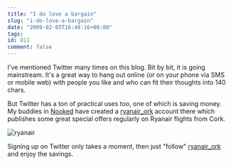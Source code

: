 ```yaml
---
title: "I do love a bargain"
slug: "i-do-love-a-bargain"
date: "2009-02-03T16:48:16+00:00"
tags:
id: 811
comment: false
---
```


I've mentioned Twitter many times on this blog. Bit by bit, it is going mainstream. It's a great way to hang out online (or on your phone via SMS or mobile web) with people you like and who can fit their thoughts into 140 chars.

But Twitter has a ton of practical uses too, one of which is saving money. My buddies in [Nooked](http://www.nooked.com/) have created a [ryanair_ork](http://twitter.com/ryanair_ork) account there which publishes some great special offers regularly on Ryanair flights from Cork.

![ryanair](https://s3-eu-west-1.amazonaws.com/conoroneill.com/wp-content/uploads/2009/02/ryanair-300x148.jpg "ryanair")

Signing up on Twitter only takes a moment, then just "follow" [ryanair_ork](http://twitter.com/ryanair_ork) and enjoy the savings.
